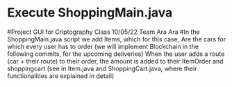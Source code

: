 # Execute ShoppingMain.java
#Project GUI for Criptography Class 10/05/22
Team Ara Ara
#In the ShoppingMain.java script we add Items, which for this case,
Are the cars for which every user has to order (we will implement Blockchain in the following commits, for the upcoming deliveries)
When the user adds a route (car + their route) to their order, the 
amount is added to their ItemOrder and shoppingcart (see in Item.java and ShoppingCart.java, where their functionalities are explained in detail)  
